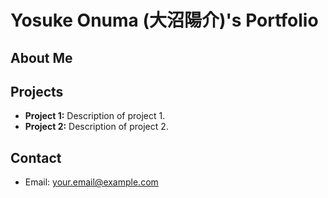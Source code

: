 # Yosuke Onuma (大沼陽介)'s Portfolio

## About Me


## Projects
- **Project 1:** Description of project 1.
- **Project 2:** Description of project 2.

## Contact
- Email: your.email@example.com
